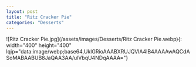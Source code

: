 ```yaml
---
layout: post
title: "Ritz Cracker Pie"
categories: "Desserts"
---
```

![Ritz Cracker Pie.jpg](/assets/images/Desserts/Ritz Cracker Pie.webp){: width="400" height="400" lqip="data:image/webp;base64,UklGRioAAABXRUJQVlA4IB4AAAAwAQCdASoMABAABUB8JaQAA3AA/ulVbqU4NDqAAAA="}


